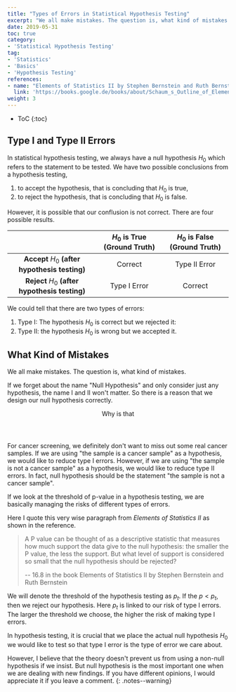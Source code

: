 ```yaml
---
title: "Types of Errors in Statistical Hypothesis Testing"
excerpt: "We all make mistakes. The question is, what kind of mistakes."
date: 2019-05-31
toc: true
category:
- 'Statistical Hypothesis Testing'
tag:
- 'Statistics'
- 'Basics'
- 'Hypothesis Testing'
references:
- name: "Elements of Statistics II by Stephen Bernstein and Ruth Bernstein"
  link: 'https://books.google.de/books/about/Schaum_s_Outline_of_Elements_of_Statisti.html?id=3LhPwUhrVIcC'
weight: 3
---
```


* ToC
{:toc}

## Type I and Type II Errors

In statistical hypothesis testing, we always have a null hypothesis $H_0$ which refers to the statement to be tested. We have two possible conclusions from a hypothesis testing,

1. to accept the hypothesis, that is concluding that $H_0$ is true,
2. to reject the hypothesis, that is concluding that $H_0$ is false.

However, it is possible that our conflusion is not correct. There are four possible results.


|      | $H_0$ is True (Ground Truth) |  $H_0$ is False (Ground Truth) |
|:-------:|:-------:|:-------:|
| **Accept** $H_0$ **(after hypothesis testing)**  | Correct  |  Type II Error  |
| **Reject** $H_0$ **(after hypothesis testing)** | Type I Error | Correct |

We could tell that there are two types of errors:

1. Type I: The hypothesis $H_0$ is correct but we rejected it:
2. Type II: the hypothesis $H_0$ is wrong but we accepted it.

## What Kind of Mistakes

We all make mistakes. The question is, what kind of mistakes.

If we forget about the name "Null Hypothesis" and only consider just any hypothesis, the name I and II won't matter. So there is a reason that we design our null hypothesis correctly.

<div class="card">
	<header class="card-header">
		<p class="card-header-title card-toggle">Why is that</p>
	</header>
	<div class="card-content is-hidden">
		<div class="content">
			For cancer screening, we definitely don't want to miss out some real cancer samples. If we are using "the sample is a cancer sample" as a hypothesis, we would like to reduce type I errors. However, if we are using "the sample is not a cancer sample" as a hypothesis, we would like to reduce type II errors. In fact, null hypothesis should be the statement "the sample is not a cancer sample".
		</div>
	</div>
</div>


If we look at the threshold of p-value in a hypothesis testing, we are basically managing the risks of different types of errors.

Here I quote this very wise paragraph from *Elements of Statistics II* as shown in the reference.

> A P value can be thought of as a descriptive statistic that measures how much support the data give to the null hypothesis: the smaller the P value, the less the support. But what level of support is considered so small that the null hypothesis should be rejected?
>
> -- 16.8 in the book Elements of Statistics II by Stephen Bernstein and Ruth Bernstein


We will denote the threshold of the hypothesis testing as $p_t$. If the $p < p_t$, then we reject our hypothesis. Here $p_t$ is linked to our risk of type I errors. The larger the threshold we choose, the higher the risk of making type I errors.

In hypothesis testing, it is crucial that we place the actual null hypothesis $H_0$ we would like to test so that type I error is the type of error we care about.

However, I believe that the theory doesn't prevent us from using a non-null hypothesis if we insist. But null hypothesis is the most important one when we are dealing with new findings. If you have different opinions, I would appreciate it if you leave a comment.
{: .notes--warning}
